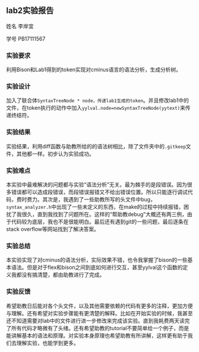 ## lab2实验报告

姓名 李岸宜

学号 PB17111567

### 实验要求

利用Bison和Lab1得到的token实现对cminus语言的语法分析，生成分析树。

### 实验设计

加入了联合体`SyntaxTreeNode * node，传递lab1生成的token`。并且修改lab1中的文件，在token执行的动作中加入`yylval.node=newSyntaxTreeNode(yytext)`来传递终结符。

### 实验结果

实验结果，利用diff函数与助教所给的的语法树相比，除了文件夹中的`.gitkeep`文件，其他都一样。初步认为实验成功。

### 实验难点

本实验中最难解决的问题都与实验“语法分析”无关。最为棘手的是段错误。因为很多错误都可以造成段错误，而段错误报错又不给出错误位置。所以只能逐行调试代码，费时费力。其次是，我遇到了一些助教所写的头文件中bug，`syntax_analyzer.h`中出现了一些未定义的东西，在make的过程中持续报错，困扰了我很久，直到我找到了问题所在。这样的“帮助教debug”大概还有两三例，由于代码较为底层，我也不是很能明白。最后还有遇到git的一些问题，最后逐条在stack overflow等网站找到了解决答案。

### 实验总结

本实验实现了对cminus的语法分析，实际效果不错，也令我掌握了bison的一些基本语法。但是对于flex和bison之间到底如何进行交互，甚至yylval这个函数的定义我都没有搞清楚，都由助教进行了完成。

### 实验反馈

希望助教日后能对各个头文件，以及其他需要依赖的代码有更多的注释，更加方便与理解。还有希望对实验步骤能有更清楚的解释。比如在开始实验的时候，我甚至还不知道需要对lab中的文件进行进一步修改来完成该实验。直到我耗费两天读完了所有代码才略微有了头绪。还有希望助教的tutorial不要简单给一个例子，而是能讲解基本的语法和原理。对实验本身原理也希望助教有所讲解，这样更有助于我们去理解实验，也能学到更多。

